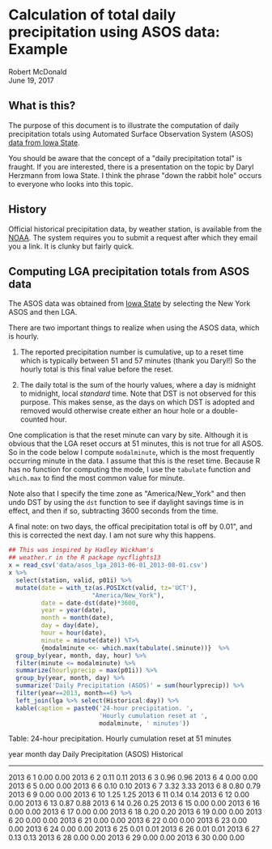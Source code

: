 # Calculation of total daily precipitation using ASOS data: Example
Robert McDonald  
June 19, 2017  


## What is this?

The purpose of this document is to illustrate the computation of
daily precipitation totals using Automated Surface Observation
System (ASOS) [data from Iowa
State](https://mesonet.agron.iastate.edu/ASOS/).

You should be aware that the concept of a "daily precipitation
total" is fraught. If you are interested, there is a presentation on
the topic by Daryl Herzmann from Iowa State. I think the phrase
"down the rabbit hole" occurs to everyone who looks into this topic.

## History

Official historical precipitation data, by weather station, is
available from the [NOAA](https://www.ncdc.noaa.gov/cdo-web/). The
system requires you to submit a request after which they email you a
link. It is clunky but fairly quick.



## Computing LGA precipitation totals from ASOS data 

The ASOS data was obtained from [Iowa
State](https://mesonet.agron.iastate.edu/request/download.phtml?network=NY_ASOS)
by selecting the New York ASOS and then LGA.

<!-- https://mesonet.agron.iastate.edu/cgi-bin/request/asos.py?station=LGA&data=all&year1=2013&month1=5&day1=30&year2=2013&month2=8&day2=1&tz=Etc%2FUTC&format=comma&latlon=no&direct=no&report_type=1&report_type=2 -->

There are two important things to realize when using the ASOS data, which is hourly.

1. The reported precipitation number is cumulative, up to a reset time which is typically between 51 and 57 minutes (thank you Daryl!) So the hourly total is this final value before the reset.

2. The daily total is the sum of the hourly values, where a day is
midnight to midnight, local *standard* time. Note that DST is not
observed for this purpose. This makes sense, as the days on which
DST is adopted and removed would otherwise create either an hour
hole or a double-counted hour.

One complication is that the reset minute can vary by site. Although
it is obvious that the LGA reset occurs at 51 minutes, this is not 
true for all ASOS. So in the code below I compute `modalminute`,
which is the most frequently occurring minute in the data. I assume 
that this is the reset time. Because R has no function for computing
the mode, I use the `tabulate` function and `which.max` to find the
most common value for minute.

Note also that I specify the time zone as "America/New_York" and
then undo DST by using the `dst` function to see if daylight savings
time is in effect, and then if so, subtracting 3600 seconds from the
time.

A final note: on two days, the offical precipitation total is off by
0.01", and this is corrected the next day. I am not sure why this
happens.


```r
## This was inspired by Hadley Wickham's 
## weather.r in the R package nycflights13
x = read_csv('data/asos_lga_2013-06-01_2013-08-01.csv')
x %>% 
  select(station, valid, p01i) %>% 
  mutate(date = with_tz(as.POSIXct(valid, tz='UCT'),
                       "America/New_York"),
         date = date-dst(date)*3600,
         year = year(date),
         month = month(date),
         day = day(date),
         hour = hour(date),
         minute = minute(date)) %T>% 
         {modalminute <<- which.max(tabulate(.$minute))}  %>% 
  group_by(year, month, day, hour) %>% 
  filter(minute <= modalminute) %>% 
  summarize(hourlyprecip = max(p01i)) %>% 
  group_by(year, month, day) %>% 
  summarize('Daily Precipitation (ASOS)' = sum(hourlyprecip)) %>% 
  filter(year==2013, month==6) %>% 
  left_join(lga %>% select(Historical:day)) %>% 
  kable(caption = paste0('24-hour precipitation. ',
                         'Hourly cumulation reset at ', 
                         modalminute, ' minutes'))
```



Table: 24-hour precipitation. Hourly cumulation reset at 51 minutes

 year   month   day   Daily Precipitation (ASOS)   Historical
-----  ------  ----  ---------------------------  -----------
 2013       6     1                         0.00         0.00
 2013       6     2                         0.11         0.11
 2013       6     3                         0.96         0.96
 2013       6     4                         0.00         0.00
 2013       6     5                         0.00         0.00
 2013       6     6                         0.10         0.10
 2013       6     7                         3.32         3.33
 2013       6     8                         0.80         0.79
 2013       6     9                         0.00         0.00
 2013       6    10                         1.25         1.25
 2013       6    11                         0.14         0.14
 2013       6    12                         0.00         0.00
 2013       6    13                         0.87         0.88
 2013       6    14                         0.26         0.25
 2013       6    15                         0.00         0.00
 2013       6    16                         0.00         0.00
 2013       6    17                         0.00         0.00
 2013       6    18                         0.20         0.20
 2013       6    19                         0.00         0.00
 2013       6    20                         0.00         0.00
 2013       6    21                         0.00         0.00
 2013       6    22                         0.00         0.00
 2013       6    23                         0.00         0.00
 2013       6    24                         0.00         0.00
 2013       6    25                         0.01         0.01
 2013       6    26                         0.01         0.01
 2013       6    27                         0.13         0.13
 2013       6    28                         0.00         0.00
 2013       6    29                         0.00         0.00
 2013       6    30                         0.00         0.00

  
